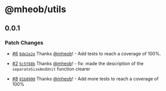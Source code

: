 # @mheob/utils

## 0.0.1
### Patch Changes



- [#6](https://github.com/mheob/react-ui-library/pull/6) [`8de2e2e`](https://github.com/mheob/react-ui-library/commit/8de2e2e621aef0ab06f06b283dc332b91c76f0fc) Thanks [@mheob](https://github.com/mheob)! - Add tests to reach a coverage of 100%.



- [#2](https://github.com/mheob/react-ui-library/pull/2) [`5c5f88b`](https://github.com/mheob/react-ui-library/commit/5c5f88b2cfe5099d7945d980000c281b6ea1cafc) Thanks [@mheob](https://github.com/mheob)! - fix: made the description of the `separateSizeAndUnit` function clearer



- [#8](https://github.com/mheob/react-ui-library/pull/8) [`91b8990`](https://github.com/mheob/react-ui-library/commit/91b899012d08daa5b77eeade1730a8035c7704f3) Thanks [@mheob](https://github.com/mheob)! - Add more tests to reach a coverage of 100%
